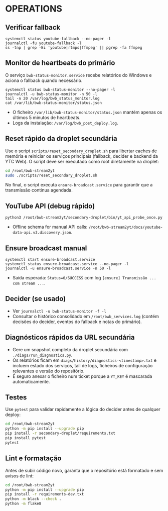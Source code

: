 # OPERATIONS

## Verificar fallback

```
systemctl status youtube-fallback --no-pager -l
journalctl -fu youtube-fallback -l
ss -tnp | grep -Ei 'youtube|rtmps|ffmpeg' || pgrep -fa ffmpeg
```

## Monitor de heartbeats do primário

O serviço `bwb-status-monitor.service` recebe relatórios do Windows e aciona o
fallback quando necessário.

```
systemctl status bwb-status-monitor --no-pager -l
journalctl -u bwb-status-monitor -n 50 -l
tail -n 20 /var/log/bwb_status_monitor.log
cat /var/lib/bwb-status-monitor/status.json
```

- O ficheiro `/var/lib/bwb-status-monitor/status.json` mantém apenas os
  últimos 5 minutos de heartbeats.
- Logs da instalação: `/var/log/bwb_post_deploy.log`.

## Reset rápido da droplet secundária

Use o script `scripts/reset_secondary_droplet.sh` para libertar caches de memória e reiniciar os serviços principais (fallback, decider e backend da YTC Web). O script deve ser executado como root diretamente na droplet:

```bash
cd /root/bwb-stream2yt
sudo ./scripts/reset_secondary_droplet.sh
```

No final, o script executa `ensure-broadcast.service` para garantir que a transmissão continua agendada.

## YouTube API (debug rápido)

```
python3 /root/bwb-stream2yt/secondary-droplet/bin/yt_api_probe_once.py
```

- Offline schema for manual API calls: `/root/bwb-stream2yt/docs/youtube-data-api.v3.discovery.json`.

## Ensure broadcast manual

```
systemctl start ensure-broadcast.service
systemctl status ensure-broadcast.service --no-pager -l
journalctl -u ensure-broadcast.service -n 50 -l
```

- Saída esperada: `Status=0/SUCCESS` com log `[ensure] Transmissão ... com stream ...`.

## Decider (se usado)

- Ver `journalctl -u bwb-status-monitor -f -l`
- Consultar o histórico consolidado em `/root/bwb_services.log` (contém decisões do decider, eventos do fallback e notas do primário).

## Diagnósticos rápidos da URL secundária

- Gere um snapshot completo da droplet secundária com `./diags/run_diagnostics.py`.
- Os relatórios ficam em `diags/history/diagnostics-<timestamp>.txt` e incluem estado dos serviços, tail de logs, ficheiros de configuração relevantes e versão do repositório.
- É seguro anexar o ficheiro num ticket porque a `YT_KEY` é mascarada automaticamente.

## Testes

Use `pytest` para validar rapidamente a lógica do decider antes de qualquer deploy:

```bash
cd /root/bwb-stream2yt
python -m pip install --upgrade pip
pip install -r secondary-droplet/requirements.txt
pip install pytest
pytest
```

## Lint e formatação

Antes de subir código novo, garanta que o repositório está formatado e sem avisos de lint:

```bash
cd /root/bwb-stream2yt
python -m pip install --upgrade pip
pip install -r requirements-dev.txt
python -m black --check .
python -m flake8
```
